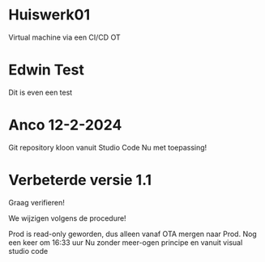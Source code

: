 # Huiswerk01
Virtual machine via een CI/CD OT

# Edwin Test
Dit is even een test 

# Anco 12-2-2024
Git repository kloon vanuit Studio Code
Nu met toepassing!




# Verbeterde versie 1.1
Graag verifieren!


We wijzigen volgens de procedure!


Prod is read-only geworden, dus alleen vanaf OTA mergen naar Prod.
Nog een keer om 16:33 uur
Nu zonder meer-ogen principe
en vanuit visual studio code

